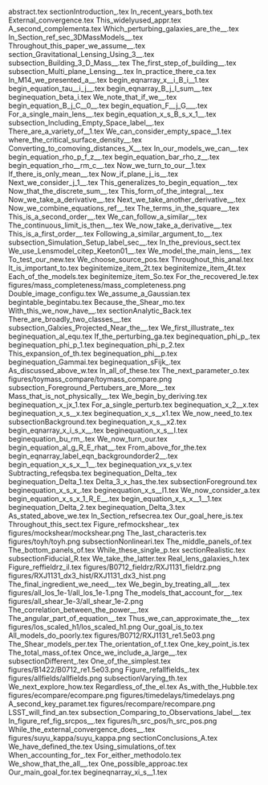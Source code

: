 abstract.tex
sectionIntroduction_.tex
In_recent_years_both.tex
External_convergence.tex
This_widelyused_appr.tex
A_second_complementa.tex
Which_perturbing_galaxies_are_the__.tex
In_Section_ref_sec_3DMassModels__.tex
Throughout_this_paper_we_assume__.tex
section_Gravitational_Lensing_Using_3__.tex
subsection_Building_3_D_Mass__.tex
The_first_step_of_building__.tex
subsection_Multi_plane_Lensing__.tex
In_practice_there_ca.tex
In_M14_we_presented_a__.tex
begin_eqnarray_x__i_B_i__1.tex
begin_equation_tau__i_j__.tex
begin_eqnarray_B_j_I_sum__.tex
beginequation_beta_i.tex
We_note_that_if_we__.tex
begin_equation_B_j_C__0__.tex
begin_equation_F__j_G___.tex
For_a_single_main_lens__.tex
begin_equation_x_s_B_s_x_1__.tex
subsection_Including_Empty_Space_label__.tex
There_are_a_variety_of__1.tex
We_can_consider_empty_space__1.tex
where_the_critical_surface_density__.tex
Converting_to_comoving_distances_X__.tex
In_our_models_we_can__.tex
begin_equation_rho_p_f_z__.tex
begin_equation_bar_rho_z__.tex
begin_equation_rho__rm_c__.tex
Now_we_turn_to_our__1.tex
If_there_is_only_mean__.tex
Now_if_plane_j_is__.tex
Next_we_consider_j_1__.tex
This_generalizes_to_begin_equation__.tex
Now_that_the_discrete_sum__.tex
This_form_of_the_integral__.tex
Now_we_take_a_derivative__.tex
Next_we_take_another_derivative__.tex
Now_we_combine_equations_ref__.tex
The_terms_in_the_square__.tex
This_is_a_second_order__.tex
We_can_follow_a_similar__.tex
The_continuous_limit_is_then__.tex
We_now_take_a_derivative__.tex
This_is_a_first_order__.tex
Following_a_similar_argument_to__.tex
subsection_Simulation_Setup_label_sec__.tex
In_the_previous_sect.tex
We_use_Lensmodel_citep_Keeton01__.tex
We_model_the_main_lens__.tex
To_test_our_new.tex
We_choose_source_pos.tex
Throughout_this_anal.tex
It_is_important_to.tex
beginitemize_item_2t.tex
beginitemize_item_4t.tex
Each_of_the_models.tex
beginitemize_item_So.tex
For_the_recovered_le.tex
figures/mass_completeness/mass_completeness.png
Double_image_configu.tex
We_assume_a_Gaussian.tex
begintable_begintabu.tex
Because_the_Shear_mo.tex
With_this_we_now_have__.tex
sectionAnalytic_Back.tex
There_are_broadly_two_classes__.tex
subsection_Galxies_Projected_Near_the__.tex
We_first_illustrate_.tex
beginequation_al_equ.tex
If_the_perturbing_ga.tex
beginequation_phi_p_.tex
beginequation_phi_p_1.tex
beginequation_phi_p_2.tex
This_expansion_of_th.tex
beginequation_phi__p.tex
beginequation_Gammai.tex
beginequation_sFijk_.tex
As_discussed_above_w.tex
In_all_of_these.tex
The_next_parameter_o.tex
figures/toymass_compare/toymass_compare.png
subsection_Foreground_Pertubers_are_More__.tex
Mass_that_is_not_physically__.tex
We_begin_by_deriving.tex
beginequation_x_jx_1.tex
For_a_single_perturb.tex
beginequation_x_2__x.tex
beginequation_x_s__x.tex
beginequation_x_s__x1.tex
We_now_need_to.tex
subsectionBackground.tex
beginequation_x_s__x2.tex
begin_eqnarray_x_i_s_x__.tex
beginequation_x_s__I.tex
beginequation_bu_rm_.tex
We_now_turn_our.tex
begin_equation_al_g_R_E_rhat__.tex
From_above_for_the.tex
begin_eqnarray_label_eqn_backgroundorder2__.tex
begin_equation_x_s_x__1__.tex
beginequation_vx_s_v.tex
Subtracting_refeqsba.tex
beginequation_Delta_.tex
beginequation_Delta_1.tex
Delta_3_x_has_the.tex
subsectionForeground.tex
beginequation_x_s_x_.tex
beginequation_x_s__I1.tex
We_now_consider_a.tex
begin_equation_x_s_x_1_R_E__.tex
begin_equation_x_s_x__1__1.tex
beginequation_Delta_2.tex
beginequation_Delta_3.tex
As_stated_above_we.tex
In_Section_refsecrea.tex
Our_goal_here_is.tex
Throughout_this_sect.tex
Figure_refmockshear_.tex
figures/mockshear/mockshear.png
The_last_characteris.tex
figures/toyh/toyh.png
subsectionNonlineari.tex
The_middle_panels_of.tex
The_bottom_panels_of.tex
While_these_single_p.tex
sectionRealistic.tex
subsectionFiducial_R.tex
We_take_the_latter.tex
Real_lens_galaxies_h.tex
Figure_reffieldrz_il.tex
figures/B0712_fieldrz/RXJ1131_fieldrz.png
figures/RXJ1131_dx3_hist/RXJ1131_dx3_hist.png
The_final_ingredient_we_need__.tex
We_begin_by_treating_all__.tex
figures/all_los_1e-1/all_los_1e-1.png
The_models_that_account_for__.tex
figures/all_shear_1e-3/all_shear_1e-2.png
The_correlation_between_the_power__.tex
The_angular_part_of_equation__.tex
Thus_we_can_approximate_the__.tex
figures/los_scaled_h1/los_scaled_h1.png
Our_goal_is_to.tex
All_models_do_poorly.tex
figures/B0712/RXJ1131_re1.5e03.png
The_Shear_models_per.tex
The_orientation_of_t.tex
One_key_point_is.tex
The_total_mass_of.tex
Once_we_include_a_large__.tex
subsectionDifferent_.tex
One_of_the_simplest.tex
figures/B1422/B0712_re1.5e03.png
Figure_refallfields_.tex
figures/allfields/allfields.png
subsectionVarying_th.tex
We_next_explore_how.tex
Regardless_of_the_el.tex
As_with_the_Hubble.tex
figures/ecompare/ecompare.png
figures/timedelays/timedelays.png
A_second_key_paramet.tex
figures/recompare/recompare.png
LSST_will_find_an.tex
subsection_Comparing_to_Observations_label__.tex
In_figure_ref_fig_srcpos__.tex
figures/h_src_pos/h_src_pos.png
While_the_external_convergence_does__.tex
figures/suyu_kappa/suyu_kappa.png
sectionConclusions_A.tex
We_have_defined_the.tex
Using_simulations_of.tex
When_accounting_for_.tex
For_either_methodolo.tex
We_show_that_the_all__.tex
One_possible_approac.tex
Our_main_goal_for.tex
begineqnarray_xi_s__1.tex